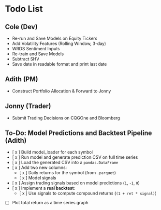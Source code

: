 # Todo List

## Cole (Dev)
* Re-run and Save Models on Equity Tickers
* Add Volatility Features (Rolling Window, 3-day)
* WRDS Sentiment Inputs
* Re-train and Save Models
* Subtract SHV
* Save date in readable format and print last date

## Adith (PM)
* Construct Portfolio Allocation & Forward to Jonny

## Jonny (Trader)
* Submit Trading Decisions on CQGOne and Bloomberg

## To-Do: Model Predictions and Backtest Pipeline (Adith)

- [ x ] Build model_loader for each symbol 
- [ x ] Run model and generate prediction CSV on full time series
- [ x ] Load the generated CSV into a `pandas.DataFrame`  
- [ x ] Add two new columns:
  - [ x ] Daily returns for the symbol (from `.parquet`)
  - [ x ] Model signals 
- [ x ] Assign trading signals based on model predictions (`1`, `-1`, `0`)  
- [ x ] Implement a **real backtest**:
  - [ x ] Use signals to compute compound returns (`(1 + ret * signal)`)  
- [ ] Plot total return as a time series graph  